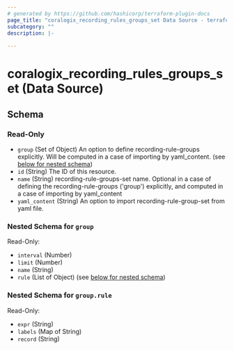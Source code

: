```yaml
---
# generated by https://github.com/hashicorp/terraform-plugin-docs
page_title: "coralogix_recording_rules_groups_set Data Source - terraform-provider-coralogix"
subcategory: ""
description: |-
  
---
```


# coralogix_recording_rules_groups_set (Data Source)





<!-- schema generated by tfplugindocs -->
## Schema

### Read-Only

- `group` (Set of Object) An option to define recording-rule-groups explicitly. Will be computed in a case of importing by yaml_content. (see [below for nested schema](#nestedatt--group))
- `id` (String) The ID of this resource.
- `name` (String) recording-rule-groups-set name. Optional in a case of defining the recording-rule-groups ('group') explicitly, and computed in a case of importing by yaml_content
- `yaml_content` (String) An option to import recording-rule-group-set from yaml file.

<a id="nestedatt--group"></a>
### Nested Schema for `group`

Read-Only:

- `interval` (Number)
- `limit` (Number)
- `name` (String)
- `rule` (List of Object) (see [below for nested schema](#nestedobjatt--group--rule))

<a id="nestedobjatt--group--rule"></a>
### Nested Schema for `group.rule`

Read-Only:

- `expr` (String)
- `labels` (Map of String)
- `record` (String)


